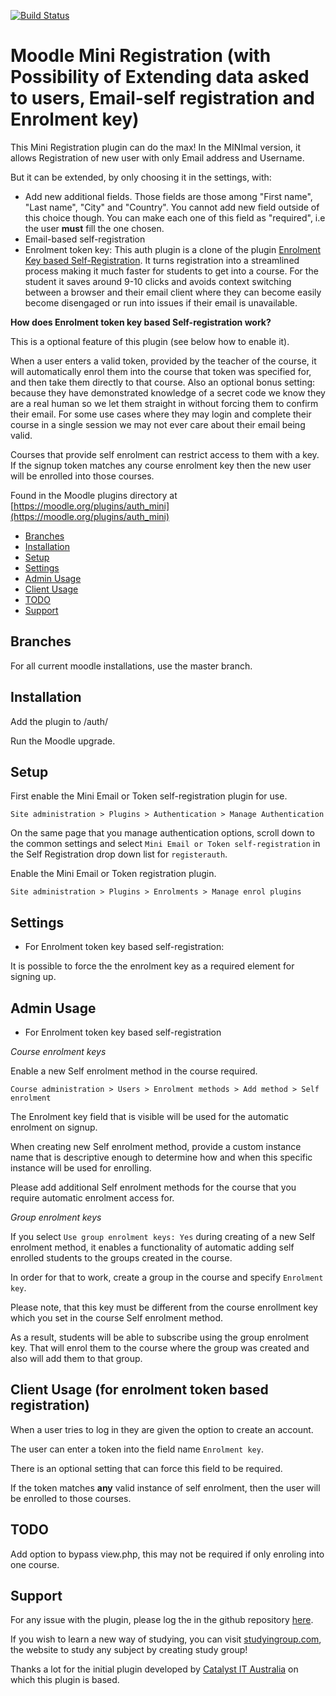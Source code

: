 [![Build Status](https://travis-ci.org/catalyst/moodle-auth_mini.svg?branch=master)](https://travis-ci.org/catalyst/moodle-auth_mini)

# Moodle Mini Registration (with Possibility of Extending data asked to users, Email-self registration and Enrolment key)

This Mini Registration plugin can do the max! In the MINImal version, it allows Registration of new user with only Email address and Username. 

But it can be extended, by only choosing it in the settings, with:

* Add new additional fields. Those fields are those among "First name", "Last name", "City" and "Country". You cannot add new field outside of this choice though. You can make each one of this field as "required", i.e the user **must** fill the one chosen.
* Email-based self-registration
* Enrolment token key: This auth plugin is a clone of the plugin [Enrolment Key based Self-Registration](https://moodle.org/plugins/auth_enrolkey). It turns registration into a streamlined process making it much faster for students to get into a course. For the student it saves around 9-10 clicks and avoids context switching between a browser and their email client where they can become easily become disengaged or run into issues if their email is unavailable.

**How does Enrolment token key based Self-registration work?**
 
This is a optional feature of this plugin (see below how to enable it). 

When a user enters a valid token, provided by the teacher of the course, it will automatically enrol them into the course that token was specified for, and then take them directly to that course. Also an optional bonus setting: because they have demonstrated knowledge of a secret code we know they are a real human so we let them straight in without forcing them to confirm their email. For some use cases where they may login and complete their course in a single session we may not ever care about their email being valid.

Courses that provide self enrolment can restrict access to them with a key. If the signup token matches any course enrolment key then the new user will be enrolled into those courses. 

Found in the Moodle plugins directory at [https://moodle.org/plugins/auth_mini](https://moodle.org/plugins/auth_mini)


* [Branches](#branches)
* [Installation](#installation)
* [Setup](#setup)
* [Settings](#settings)
* [Admin Usage](#admin-usage)
* [Client Usage](#client-usage)
* [TODO](#todo)
* [Support](#support)


Branches
--------

For all current moodle installations, use the master branch.

Installation
------------ 

Add the plugin to /auth/

Run the Moodle upgrade.

Setup
-----
First enable the Mini Email or Token self-registration plugin for use.

`Site administration > Plugins > Authentication > Manage Authentication`

On the same page that you manage authentication options, scroll down to the common settings and select `Mini Email or Token self-registration` in the Self Registration drop down list for `registerauth`.
    
Enable the Mini Email or Token registration plugin.

`Site administration > Plugins > Enrolments > Manage enrol plugins`
    
Settings
--------

* For Enrolment token key based self-registration:

It is possible to force the the enrolment key as a required element for signing up.

Admin Usage
-----------
* For Enrolment token key based self-registration

 *Course enrolment keys*

Enable a new Self enrolment method in the course required. 

`Course administration > Users > Enrolment methods > Add method > Self enrolment`

The Enrolment key field that is visible will be used for the automatic enrolment on signup.

When creating new Self enrolment method, provide a custom instance name that is descriptive enough to determine how and when this specific instance will be used for enrolling.

Please add additional Self enrolment methods for the course that you require automatic enrolment access for.

 *Group enrolment keys*

If you select `Use group enrolment keys: Yes` during creating of a new Self enrolment method, it enables a functionality of automatic adding self enrolled students to the groups created in the course.

In order for that to work, create a group in the course and specify `Enrolment key`. 

Please note, that this key must be different from the course enrollment key which you set in the course Self enrolment method.

As a result, students will be able to subscribe using the group enrolment key. That will enrol them to the course where the group was created and also will add them to that group.

Client Usage (for enrolment token based registration)
------------

When a user tries to log in they are given the option to create an account.

The user can enter a token into the field name `Enrolment key`. 

There is an optional setting that can force this field to be required.

If the token matches **any** valid instance of self enrolment, then the user will be enrolled to those courses.  

TODO
----

Add option to bypass view.php, this may not be required if only enroling into one course.

Support
-------
For any issue with the plugin, please log the in the github repository [here](https://github.com/studyingroup-com/moodle-auth_mini/issues).

If you wish to learn a new way of studying, you can visit [studyingroup.com](https://studyingroup.com), the website to study any subject by creating study group!

Thanks a lot for the initial plugin developed by [Catalyst IT Australia](https://www.catalyst-au.net/) on which this plugin is based.

